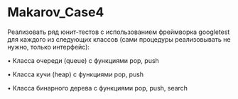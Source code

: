 # Makarov_Case4
Реализовать ряд юнит-тестов с использованием фреймворка googletest для каждого из следующих классов (сами процедуры реализовывать не нужно, только интерфейс): 
<p> •	Класса очереди (queue) с функциями pop, push </p>
<p> •	Класса кучи (heap) с функциями pop, push </p>
<p> •	Класса бинарного дерева с функциями pop, push, search </p>
